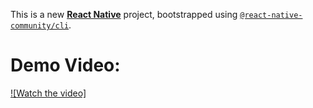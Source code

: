 This is a new [**React Native**](https://reactnative.dev) project, bootstrapped using [`@react-native-community/cli`](https://github.com/react-native-community/cli).

# Demo Video: 
[![Watch the video]]([https://youtu.be/vt5fpE0bzSY](https://www.youtube.com/watch?v=mNEUkkoUoIA))


